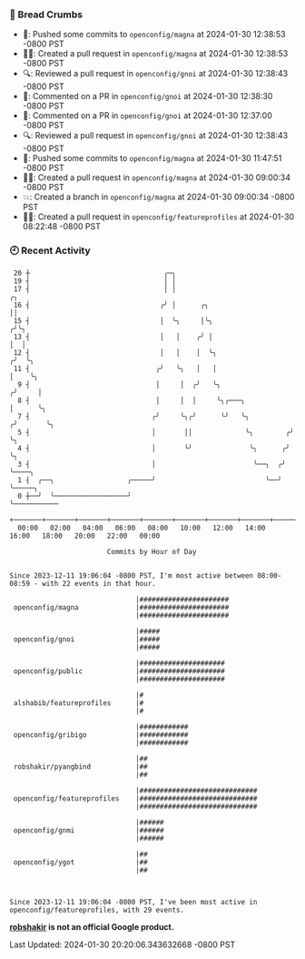 ### 🍞 Bread Crumbs

 * 🚢: Pushed some commits to `openconfig/magna` at 2024-01-30 12:38:53 -0800 PST
 * ✍🏼: Created a pull request in `openconfig/magna` at 2024-01-30 12:38:53 -0800 PST
 * 🔍: Reviewed a pull request in  `openconfig/gnoi` at 2024-01-30 12:38:43 -0800 PST
 * 💬: Commented on a PR in  `openconfig/gnoi` at 2024-01-30 12:38:30 -0800 PST
 * 💬: Commented on a PR in  `openconfig/gnoi` at 2024-01-30 12:37:00 -0800 PST
 * 🔍: Reviewed a pull request in  `openconfig/gnoi` at 2024-01-30 12:38:43 -0800 PST
 * 🚢: Pushed some commits to `openconfig/magna` at 2024-01-30 11:47:51 -0800 PST
 * ✍🏼: Created a pull request in `openconfig/magna` at 2024-01-30 09:00:34 -0800 PST
 * 💥: Created a branch in `openconfig/magna` at 2024-01-30 09:00:34 -0800 PST
 * ✍🏼: Created a pull request in `openconfig/featureprofiles` at 2024-01-30 08:22:48 -0800 PST

### 🕘 Recent Activity
```
 20 ┼                                 ╭─╮
 19 ┤                                 │ │
 17 ┤                                 │ │                                ╭╮
 16 ┤                                ╭╯ │      ╭╮                        ││
 15 ┤                                │  ╰╮     │╰╮                      ╭╯╰╮
 13 ┤                                │   │    ╭╯ │                      │  │
 12 ┤                                │   │    │  ╰╮                    ╭╯  ╰╮
 11 ┤                               ╭╯   ╰╮   │   │                    │    ╰╮
  9 ┤                               │     │  ╭╯   ╰╮                  ╭╯     │
  8 ┤                               │     │  │     ╰╮╭───╮            │      ╰╮
  7 ┤                              ╭╯     ╰╮╭╯      ╰╯   ╰╮          ╭╯       ╰╮
  5 ┤                              │       ││             ╰╮        ╭╯         ╰╮
  4 ┤                              │       ╰╯              ╰╮      ╭╯           ╰╮
  3 ┤                              │                        ╰──╮  ╭╯             ╰────╮
  1 ┤  ╭──╮                  ╭─────╯                           ╰──╯                   ╰─────╮
  0 ┼──╯  ╰──────────────────╯                                                              ╰───────────
    +───────+───────+───────+───────+───────+───────+───────+───────+───────+───────+───────+───────+────
  00:00   02:00   04:00   06:00   08:00   10:00   12:00   14:00   16:00   18:00   20:00   22:00   00:00   

						Commits by Hour of Day


Since 2023-12-11 19:06:04 -0800 PST, I'm most active between 08:00-08:59 - with 22 events in that hour.

```



```
                               |######################
 openconfig/magna              |######################
                               |######################

                               |#####
 openconfig/gnoi               |#####
                               |#####

                               |#####################
 openconfig/public             |#####################
                               |#####################

                               |#
 alshabib/featureprofiles      |#
                               |#

                               |############
 openconfig/gribigo            |############
                               |############

                               |##
 robshakir/pyangbind           |##
                               |##

                               |#############################
 openconfig/featureprofiles    |#############################
                               |#############################

                               |######
 openconfig/gnmi               |######
                               |######

                               |##
 openconfig/ygot               |##
                               |##



Since 2023-12-11 19:06:04 -0800 PST, I've been most active in openconfig/featureprofiles, with 29 events.

```
**[robshakir](mailto:robjs@google.com) is not an official Google product.**  


Last Updated: 2024-01-30 20:20:06.343632668 -0800 PST
